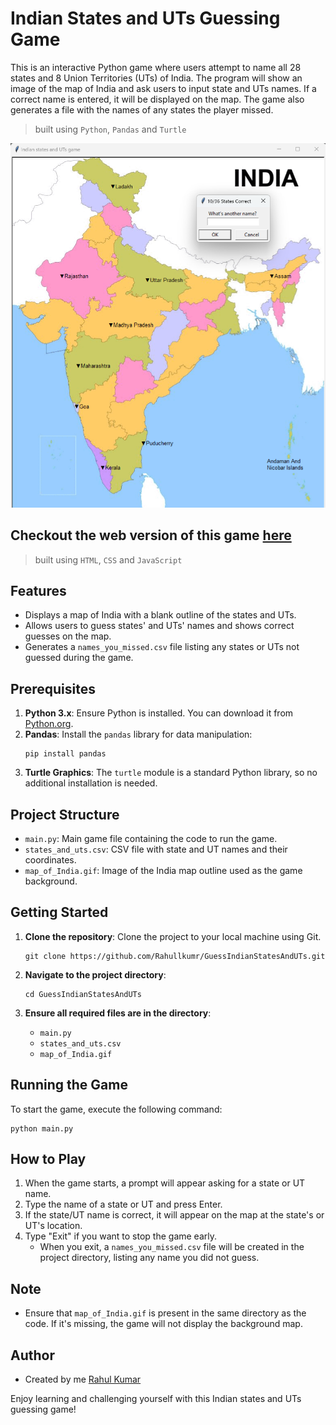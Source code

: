 # Indian States and UTs Guessing Game

This is an interactive Python game where users attempt to name all 28 states and 8 Union Territories (UTs) of India. The program will show an image of the map of India and ask users to input state and UTs names. If a correct name is entered, it will be displayed on the map. The game also generates a file with the names of any states the player missed.

   > built using `Python`, `Pandas` and `Turtle`

![final output](./guessIndia.png)

## Checkout the web version of this game [here]()

   > built using `HTML`, `CSS` and `JavaScript`

## Features
- Displays a map of India with a blank outline of the states and UTs.
- Allows users to guess states' and UTs' names and shows correct guesses on the map.
- Generates a `names_you_missed.csv` file listing any states or UTs not guessed during the game.

## Prerequisites
1. **Python 3.x**: Ensure Python is installed. You can download it from [Python.org](https://www.python.org/).
2. **Pandas**: Install the `pandas` library for data manipulation:
   ```
   pip install pandas
   ```
3. **Turtle Graphics**: The `turtle` module is a standard Python library, so no additional installation is needed.

## Project Structure
- `main.py`: Main game file containing the code to run the game.
- `states_and_uts.csv`: CSV file with state and UT names and their coordinates.
- `map_of_India.gif`: Image of the India map outline used as the game background.

## Getting Started

1. **Clone the repository**: Clone the project to your local machine using Git.
   ```
   git clone https://github.com/Rahullkumr/GuessIndianStatesAndUTs.git
   ```

2. **Navigate to the project directory**:
   ```
   cd GuessIndianStatesAndUTs
   ```

3. **Ensure all required files are in the directory**:
   - `main.py`
   - `states_and_uts.csv`
   - `map_of_India.gif`

## Running the Game

To start the game, execute the following command:
```
python main.py
```

## How to Play

1. When the game starts, a prompt will appear asking for a state or UT name.
2. Type the name of a state or UT and press Enter.
3. If the state/UT name is correct, it will appear on the map at the state's or UT's location.
4. Type "Exit" if you want to stop the game early.
   - When you exit, a `names_you_missed.csv` file will be created in the project directory, listing any name you did not guess.

## Note

- Ensure that `map_of_India.gif` is present in the same directory as the code. If it's missing, the game will not display the background map.

## Author
- Created by me [Rahul Kumar](https://github.com/rahullkumr)

Enjoy learning and challenging yourself with this Indian states and UTs guessing game!
